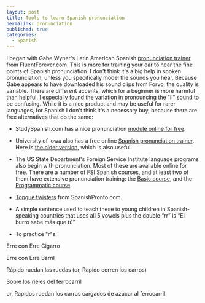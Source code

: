 ```yaml
---
layout: post
title: Tools to learn Spanish pronunciation
permalink: pronunciation
published: true
categories: 
  - Spanish
---
```



I began with Gabe Wyner's Latin American Spanish [pronunciation trainer](https://fluent-forever.com/pronunciation-trainers/#.Vg8EQMtJaa0) from FluentForever.com. This is more for training your ear to hear the fine points of Spanish pronunciation. I don't think it's a big help in spoken pronunciation, unless you specifically model the sounds you hear. Because Gabe appears to have downloaded his sound clips from Forvo, the quality is variable. There are different accents, which for a beginner is more harmful than helpful. I especially found the variation in pronouncing the "ll" sound to be confusing. While it is a nice product and may be useful for rarer languages, for Spanish I don't think it's a necessary buy, because there are free alternatives that do the same:

- StudySpanish.com has a nice pronunciation [module online for free](http://www.studyspanish.com/pronunciation/).

- University of Iowa also has a free online [Spanish pronunciation trainer](http://soundsofspeech.uiowa.edu/spanish/spanish.html). Here is [the older version](http://dialects.its.uiowa.edu/#), which is also useful.

- The US State Department's Foreign Service Institute language programs also begin with pronunciation. Most of these are available online for free. There are a number of FSI Spanish courses, and at least two of them have extensive pronunciation training: the [Basic course](http://fsi-languages.yojik.eu/languages/spanish-basic.html), and the [Programmatic course](http://fsi-languages.yojik.eu/languages/spanish-programmatic.html).

- [Tongue twisters](http://www.spanishpronto.com/spanishpronto/SPBS-2011-000-002.html) from SpanishPronto.com.

- A simple sentence used to teach these to young children in Spanish-speaking countries that uses all 5 vowels plus the double “rr” is “El burro sabe más que tú”

- To practice "r"s:

Erre con Erre Cigarro

Erre con Erre Barril

Rápido ruedan las ruedas (or, Rapido corren los carros)  

Sobre los rieles del ferrocarril

or, Rapidos ruedan los carros cargados de azucar al ferrocarril.
